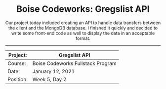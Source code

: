 <center>

# Boise Codeworks: Gregslist API

Our project today included creating an API to handle data transfers between the client and the MongoDB database. I finished it quickly and decided to write some front-end code as well to display the data in an acceptable format.

<hr/>

| Project:  | Gregslist API                     |
|-----------|-----------------------------------|
| Course:   | Boise Codeworks Fullstack Program |
| Date:     | January 12, 2021                  |
| Position: | Week 5, Day 2                     |

</center>